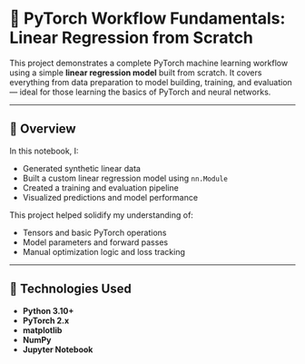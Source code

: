 # 📘 PyTorch Workflow Fundamentals: Linear Regression from Scratch

This project demonstrates a complete PyTorch machine learning workflow using a simple **linear regression model** built from scratch. It covers everything from data preparation to model building, training, and evaluation — ideal for those learning the basics of PyTorch and neural networks.

---

## 📌 Overview

In this notebook, I:
- Generated synthetic linear data
- Built a custom linear regression model using `nn.Module`
- Created a training and evaluation pipeline
- Visualized predictions and model performance

This project helped solidify my understanding of:
- Tensors and basic PyTorch operations
- Model parameters and forward passes
- Manual optimization logic and loss tracking

---

## 🔧 Technologies Used

- **Python 3.10+**
- **PyTorch 2.x**
- **matplotlib**
- **NumPy**
- **Jupyter Notebook**
